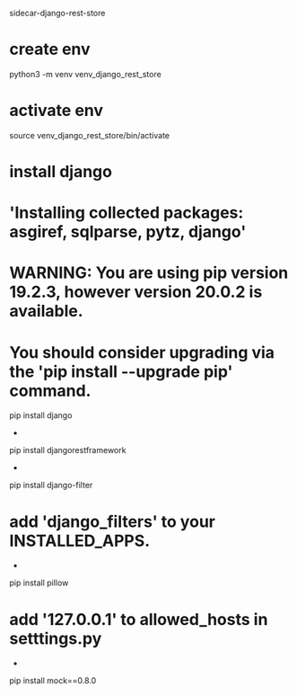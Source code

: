 sidecar-django-rest-store

# create env

python3 -m venv venv_django_rest_store

# activate env

source venv_django_rest_store/bin/activate

# install django

# 'Installing collected packages: asgiref, sqlparse, pytz, django'

# WARNING: You are using pip version 19.2.3, however version 20.0.2 is available.

# You should consider upgrading via the 'pip install --upgrade pip' command.

pip install django

-
pip install djangorestframework

-
pip install django-filter

# add 'django_filters' to your INSTALLED_APPS.

-
pip install pillow

# add '127.0.0.1' to allowed_hosts in setttings.py

-
pip install mock==0.8.0
